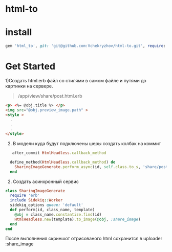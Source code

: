 # html-to
# install
``` ruby
gem 'html_to', git: 'git@github.com:Vchekryzhov/html-to.git', require: 'html_headless'
```

# Get Started

1)Создать html.erb файл со стилями в самом файле и путями до картинки на сервере.
> /app/view/share/post.html.erb
``` html
<p> <%= @obj.title %> </p>
<img src="@obj.preview_image.path" >
<style >
  .
  .
  .
</style>
```
2) В модели куда будут подключены шеры создать колбак на коммит
``` ruby
   after_commit HtmlHeadless.callback_method

  define_method(HtmlHeadless.callback_method) do
    SharingImageGenerate.perform_async(id, self.class.to_s, 'share/post')
  end
```
2) Создать асинхронный сервис
``` ruby
class SharingImageGenerate
  require 'erb'
  include Sidekiq::Worker
  sidekiq_options queue: 'default'
  def perform(id, class_name, template)
    @obj = class_name.constantize.find(id)
    HtmlHeadless.new(template).to_image(@obj, :share_image)
  end
end

```

После выполнения скриншот отрисованого html сохранится в uploader :share_image
